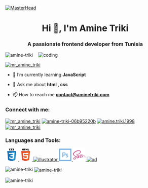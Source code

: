 [![MasterHead](https://globaleducation.s3.ap-south-1.amazonaws.com/globaledu/gif/front-end-development.gif)](https://aminetriki.com)
<h1 align="center">Hi 👋, I'm Amine Triki</h1>
<h3 align="center">A passionate frontend developer from Tunisia</h3>
<img align="right" alt="coding" width="400" src="https://cdn.dribbble.com/users/1162077/screenshots/3848914/programmer.gif">

<p align="left"> <img src="https://komarev.com/ghpvc/?username=amine-triki&label=Profile%20views&color=0e75b6&style=flat" alt="amine-triki" /> </p>

<p align="left"> <a href="https://twitter.com/mr_amine_triki" target="blank"><img src="https://img.shields.io/twitter/follow/mr_amine_triki?logo=twitter&style=for-the-badge" alt="mr_amine_triki" /></a> </p>

- 🌱 I’m currently learning **JavaScript**

- 💬 Ask me about **html , css**

- 📫 How to reach me **contact@aminetriki.com**

<h3 align="left">Connect with me:</h3>
<p align="left">
<a href="https://twitter.com/mr_amine_triki" target="blank"><img align="center" src="https://raw.githubusercontent.com/rahuldkjain/github-profile-readme-generator/master/src/images/icons/Social/twitter.svg" alt="mr_amine_triki" height="30" width="40" /></a>
<a href="https://linkedin.com/in/amine-triki-06b95220b" target="blank"><img align="center" src="https://raw.githubusercontent.com/rahuldkjain/github-profile-readme-generator/master/src/images/icons/Social/linked-in-alt.svg" alt="amine-triki-06b95220b" height="30" width="40" /></a>
<a href="https://fb.com/amine.triki.1998" target="blank"><img align="center" src="https://raw.githubusercontent.com/rahuldkjain/github-profile-readme-generator/master/src/images/icons/Social/facebook.svg" alt="amine.triki.1998" height="30" width="40" /></a>
<a href="https://instagram.com/mr_amine_triki" target="blank"><img align="center" src="https://raw.githubusercontent.com/rahuldkjain/github-profile-readme-generator/master/src/images/icons/Social/instagram.svg" alt="mr_amine_triki" height="30" width="40" /></a>
</p>

<h3 align="left">Languages and Tools:</h3>
<p align="left"> <a href="https://www.w3schools.com/css/" target="_blank" rel="noreferrer"> <img src="https://raw.githubusercontent.com/devicons/devicon/master/icons/css3/css3-original-wordmark.svg" alt="css3" width="40" height="40"/> </a> <a href="https://www.w3.org/html/" target="_blank" rel="noreferrer"> <img src="https://raw.githubusercontent.com/devicons/devicon/master/icons/html5/html5-original-wordmark.svg" alt="html5" width="40" height="40"/> </a> <a href="https://www.adobe.com/in/products/illustrator.html" target="_blank" rel="noreferrer"> <img src="https://www.vectorlogo.zone/logos/adobe_illustrator/adobe_illustrator-icon.svg" alt="illustrator" width="40" height="40"/> </a> <a href="https://www.photoshop.com/en" target="_blank" rel="noreferrer"> <img src="https://raw.githubusercontent.com/devicons/devicon/master/icons/photoshop/photoshop-line.svg" alt="photoshop" width="40" height="40"/> </a> <a href="https://sass-lang.com" target="_blank" rel="noreferrer"> <img src="https://raw.githubusercontent.com/devicons/devicon/master/icons/sass/sass-original.svg" alt="sass" width="40" height="40"/> </a> <a href="https://www.adobe.com/products/xd.html" target="_blank" rel="noreferrer"> <img src="https://cdn.worldvectorlogo.com/logos/adobe-xd.svg" alt="xd" width="40" height="40"/> </a> </p>

<p><img align="left" src="https://github-readme-stats.vercel.app/api/top-langs?username=amine-triki&show_icons=true&locale=en&layout=compact" alt="amine-triki" /></p>

<p>&nbsp;<img align="center" src="https://github-readme-stats.vercel.app/api?username=amine-triki&show_icons=true&locale=en" alt="amine-triki" /></p>

<p><img align="center" src="https://github-readme-streak-stats.herokuapp.com/?user=amine-triki&" alt="amine-triki" /></p>
